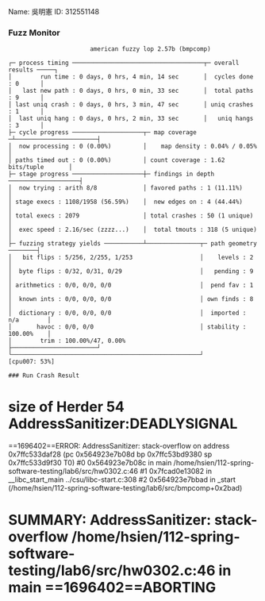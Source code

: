 
Name: 吳明憲
ID: 312551148

### Fuzz Monitor
```
                       american fuzzy lop 2.57b (bmpcomp)

┌─ process timing ─────────────────────────────────────┬─ overall results ─────┐
│        run time : 0 days, 0 hrs, 4 min, 14 sec       │  cycles done : 0      │
│   last new path : 0 days, 0 hrs, 0 min, 33 sec       │  total paths : 9      │
│ last uniq crash : 0 days, 0 hrs, 3 min, 47 sec       │ uniq crashes : 1      │
│  last uniq hang : 0 days, 0 hrs, 2 min, 33 sec       │   uniq hangs : 3      │
├─ cycle progress ────────────────────┬─ map coverage ─┴───────────────────────┤
│  now processing : 0 (0.00%)         │    map density : 0.04% / 0.05%         │
│ paths timed out : 0 (0.00%)         │ count coverage : 1.62 bits/tuple       │
├─ stage progress ────────────────────┼─ findings in depth ────────────────────┤
│  now trying : arith 8/8             │ favored paths : 1 (11.11%)             │
│ stage execs : 1108/1958 (56.59%)    │  new edges on : 4 (44.44%)             │
│ total execs : 2079                  │ total crashes : 50 (1 unique)          │
│  exec speed : 2.16/sec (zzzz...)    │  total tmouts : 318 (5 unique)         │
├─ fuzzing strategy yields ───────────┴───────────────┬─ path geometry ────────┤
│   bit flips : 5/256, 2/255, 1/253                   │    levels : 2          │
│  byte flips : 0/32, 0/31, 0/29                      │   pending : 9          │
│ arithmetics : 0/0, 0/0, 0/0                         │  pend fav : 1          │
│  known ints : 0/0, 0/0, 0/0                         │ own finds : 8          │
│  dictionary : 0/0, 0/0, 0/0                         │  imported : n/a        │
│       havoc : 0/0, 0/0                              │ stability : 100.00%    │
│        trim : 100.00%/47, 0.00%                     ├────────────────────────┘
└─────────────────────────────────────────────────────┘          [cpu007: 53%]

### Run Crash Result
```
size of Herder 54
AddressSanitizer:DEADLYSIGNAL
=================================================================
==1696402==ERROR: AddressSanitizer: stack-overflow on address 0x7ffc533daf28 (pc 0x564923e7b08d bp 0x7ffc53bd9380 sp 0x7ffc533d9f30 T0)
    #0 0x564923e7b08c in main /home/hsien/112-spring-software-testing/lab6/src/hw0302.c:46
    #1 0x7fcad0e13082 in __libc_start_main ../csu/libc-start.c:308
    #2 0x564923e7bbad in _start (/home/hsien/112-spring-software-testing/lab6/src/bmpcomp+0x2bad)

SUMMARY: AddressSanitizer: stack-overflow /home/hsien/112-spring-software-testing/lab6/src/hw0302.c:46 in main
==1696402==ABORTING
=======